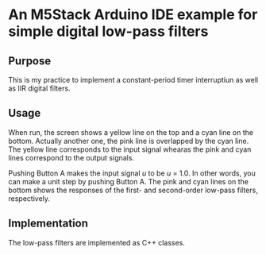 # An M5Stack Arduino IDE example for simple digital low-pass filters

## Purpose
This is my practice to implement a constant-period timer interruptiun as well as IIR digital filters.

## Usage
When run, the screen shows a yellow line on the top and a cyan line on the bottom. Actually another one, the pink line is overlapped by the cyan line. The yellow line corresponds to the input signal whearas the pink and cyan lines correspond to the output signals.

Pushing Button A makes the input signal $u$ to be $u$ = 1.0. In other words, you can make a unit step by pushing Button A. The pink and cyan lines on the bottom shows the responses of the first- and second-order low-pass filters, respectively.

## Implementation
The low-pass filters are implemented as C++ classes.
